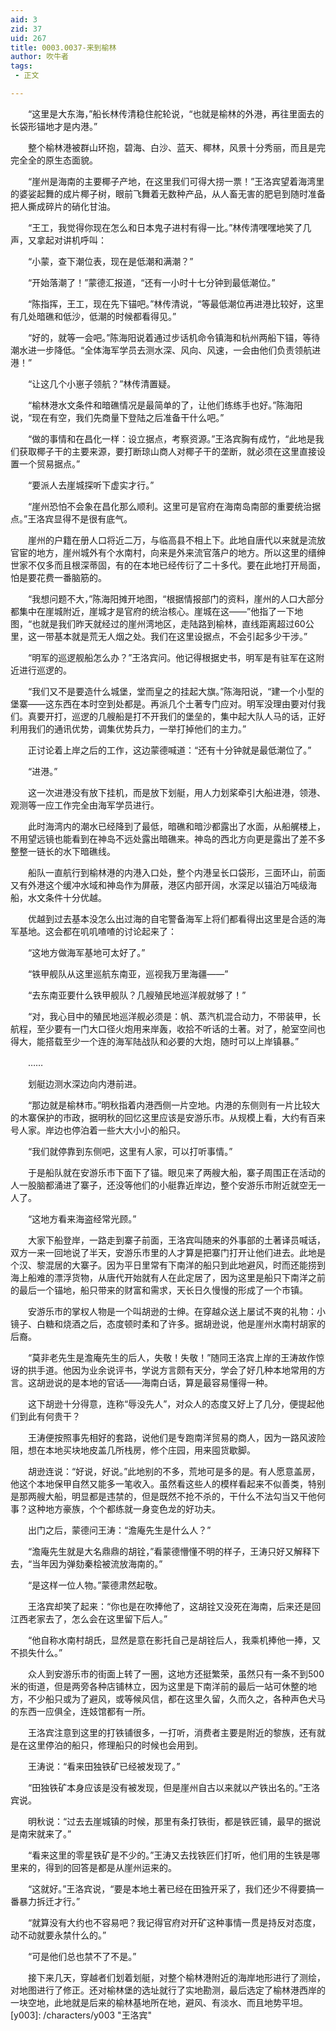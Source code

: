 ```yaml
---
aid: 3
zid: 37
uid: 267
title: 0003.0037-来到榆林
author: 吹牛者
tags: 
 - 正文

---
```




　　“这里是大东海，”船长林传清稳住舵轮说，“也就是榆林的外港，再往里面去的长袋形锚地才是内港。”

　　整个榆林港被群山环抱，碧海、白沙、蓝天、椰林，风景十分秀丽，而且是完完全全的原生态面貌。

　　“崖州是海南的主要椰子产地，在这里我们可得大捞一票！”王洛宾望着海湾里的婆娑起舞的成片椰子树，眼前飞舞着无数种产品，从人畜无害的肥皂到随时准备把人撕成碎片的硝化甘油。

　　“王工，我觉得你现在怎么和日本鬼子进村有得一比。”林传清嘿嘿地笑了几声，又拿起对讲机呼叫：

　　“小蒙，查下潮位表，现在是低潮和满潮？”

　　“开始落潮了！”蒙德汇报道，“还有一小时十七分钟到最低潮位。”

　　“陈指挥，王工，现在先下锚吧。”林传清说，“等最低潮位再进港比较好，这里有几处暗礁和低沙，低潮的时候都看得见。”

　　“好的，就等一会吧。”陈海阳说着通过步话机命令镇海和杭州两船下锚，等待潮水进一步降低。“全体海军学员去测水深、风向、风速，一会由他们负责领航进港！”

　　“让这几个小崽子领航？”林传清置疑。

　　“榆林港水文条件和暗礁情况是最简单的了，让他们练练手也好。”陈海阳说，“现在有空，我们先商量下登陆之后准备干什么吧。”

　　“做的事情和在昌化一样：设立据点，考察资源。”王洛宾胸有成竹，“此地是我们获取椰子干的主要来源，要打断琼山商人对椰子干的垄断，就必须在这里直接设置一个贸易据点。”

　　“要派人去崖城探听下虚实才行。”

　　“崖州恐怕不会象在昌化那么顺利。这里可是官府在海南岛南部的重要统治据点。”王洛宾显得不是很有底气。

　　崖州的户籍在册人口将近二万，与临高县不相上下。此地自唐代以来就是流放官宦的地方，崖州城外有个水南村，向来是外来流官落户的地方。所以这里的缙绅世家不仅多而且根深蒂固，有的在本地已经传衍了二十多代。要在此地打开局面，怕是要花费一番脑筋的。

　　“我想问题不大，”陈海阳摊开地图，“根据情报部门的资料，崖州的人口大部分都集中在崖城附近，崖城才是官府的统治核心。崖城在这——”他指了一下地图，“也就是我们昨天就经过的崖州湾地区，走陆路到榆林，直线距离超过60公里，这一带基本就是荒无人烟之处。我们在这里设据点，不会引起多少干涉。”

　　“明军的巡逻舰船怎么办？”王洛宾问。他记得根据史书，明军是有驻军在这附近进行巡逻的。

　　“我们又不是要造什么城堡，堂而皇之的挂起大旗。”陈海阳说，“建一个小型的堡寨——这东西在本时空到处都是。再派几个土著专门应对。明军没理由要对付我们。真要开打，巡逻的几艘船是打不开我们的堡垒的，集中起大队人马的话，正好利用我们的通讯优势，调集优势兵力，一举打掉他们的主力。”

　　正讨论着上岸之后的工作，这边蒙德喊道：“还有十分钟就是最低潮位了。”

　　“进港。”

　　这一次进港没有放下挂机，而是放下划艇，用人力划桨牵引大船进港，领港、观测等一应工作完全由海军学员进行。

　　此时海湾内的潮水已经降到了最低，暗礁和暗沙都露出了水面，从船艉楼上，不用望远镜也能看到在神岛不远处露出暗礁来。神岛的西北方向更是露出了差不多整整一链长的水下暗礁线。

　　船队一直航行到榆林港的内港入口处，整个内港呈长口袋形，三面环山，前面又有外港这个缓冲水域和神岛作为屏蔽，港区内部开阔，水深足以锚泊万吨级海船，水文条件十分优越。

　　优越到过去基本没怎么出过海的自宅警备海军上将们都看得出这里是合适的海军基地。这会都在叽叽喳喳的讨论起来了：

　　“这地方做海军基地可太好了。”

　　“铁甲舰队从这里巡航东南亚，巡视我万里海疆——”

　　“去东南亚要什么铁甲舰队？几艘殖民地巡洋舰就够了！”

　　“对，我心目中的殖民地巡洋舰必须是：帆、蒸汽机混合动力，不带装甲，长航程，至少要有一门大口径火炮用来岸轰，收拾不听话的土著。对了，舱室空间也得大，能搭载至少一个连的海军陆战队和必要的大炮，随时可以上岸镇暴。”

　　……

　　划艇边测水深边向内港前进。

　　“那边就是榆林市。”明秋指着内港西侧一片空地。内港的东侧则有一片比较大的木寨保护的市政，据明秋的回忆这里应该是安游乐市。从规模上看，大约有百来号人家。岸边也停泊着一些大大小小的船只。

　　“我们就停靠到东侧吧，这里有人家，可以打听事情。”

　　于是船队就在安游乐市下面下了锚。眼见来了两艘大船，寨子周围正在活动的人一股脑都涌进了寨子，还没等他们的小艇靠近岸边，整个安游乐市附近就空无一人了。

　　“这地方看来海盗经常光顾。”

　　大家下船登岸，一路走到寨子前面，王洛宾叫随来的外事部的土著译员喊话，双方一来一回地说了半天，安游乐市里的人才算是把寨门打开让他们进去。此地是个汉、黎混居的大寨子。因为平日里常有下南洋的船只到此地避风，时而还能捞到海上船难的漂浮货物，从唐代开始就有人在此定居了，因为这里是船只下南洋之前的最后一个锚地，船只带来的财富和需求，天长日久慢慢的形成了一个市镇。

　　安游乐市的掌权人物是一个叫胡逊的士绅。在穿越众送上屡试不爽的礼物：小镜子、白糖和烧酒之后，态度顿时柔和了许多。据胡逊说，他是崖州水南村胡家的后裔。

　　“莫非老先生是澹庵先生的后人，失敬！失敬！”随同王洛宾上岸的王涛故作惊讶的拱手道。他因为业余说评书，学说方言颇有天分，学会了好几种本地常用的方言。这胡逊说的是本地的官话——海南白话，算是最容易懂得一种。

　　这下胡逊十分得意，连称“辱没先人”，对众人的态度又好上了几分，便提起他们到此有何贵干？

　　王涛便按照事先相好的套路，说他们是专跑南洋贸易的商人，因为一路风波险阻，想在本地买块地皮盖几所栈房，修个庄园，用来囤货歇脚。

　　胡逊连说：“好说，好说。”此地别的不多，荒地可是多的是。有人愿意盖房，他这个本地保甲自然又能多一笔收入。虽然看这些人的模样看起来不似善类，特别是那两艘大船，明显都是违禁的，但是既然不抢不杀的，干什么不法勾当又干他何事？这种地方豪族，个个都练就一身变色龙的好功夫。

　　出门之后，蒙德问王涛：“澹庵先生是什么人？”

　　“澹庵先生就是大名鼎鼎的胡铨，”看蒙德懵懂不明的样子，王涛只好又解释下去，“当年因为弹劾秦桧被流放海南的。”

　　“是这样一位人物。”蒙德肃然起敬。

　　王洛宾却笑了起来：“你也是在吹捧他了，这胡铨又没死在海南，后来还是回江西老家去了，怎么会在这里留下后人。”

　　“他自称水南村胡氏，显然是意在影托自己是胡铨后人，我乘机捧他一捧，又不损失什么。”

　　众人到安游乐市的街面上转了一圈，这地方还挺繁荣，虽然只有一条不到500米的街道，但是两旁各种店铺林立，因为这里是下南洋前的最后一站可休整的地方，不少船只或为了避风，或等候风信，都在这里久留，久而久之，各种声色犬马的东西一应俱全，连妓馆都有一所。

　　王洛宾注意到这里的打铁铺很多，一打听，消费者主要是附近的黎族，还有就是在这里停泊的船只，修理船只的时候也会用到。

　　王涛说：“看来田独铁矿已经被发现了。”

　　“田独铁矿本身应该是没有被发现，但是崖州自古以来就以产铁出名的。”王洛宾说。

　　明秋说：“过去去崖城镇的时候，那里有条打铁街，都是铁匠铺，最早的据说是南宋就来了。”

　　“看来这里的零星铁矿是不少的。”王涛又去找铁匠们打听，他们用的生铁是哪里来的，得到的回答是都是从崖州运来的。

　　“这就好。”王洛宾说，“要是本地土著已经在田独开采了，我们还少不得要搞一番暴力拆迁才行。”

　　“就算没有大约也不容易吧？我记得官府对开矿这种事情一贯是持反对态度，动不动就要永禁什么的。”

　　“可是他们总也禁不了不是。”

　　接下来几天，穿越者们划着划艇，对整个榆林港附近的海岸地形进行了测绘，对地图进行了修正。还对榆林堡的选址就行了实地勘测，最后选定了榆林港西岸的一块空地，此地就是后来的榆林基地所在地，避风、有淡水、而且地势平坦。
[y003]: /characters/y003 "王洛宾"


